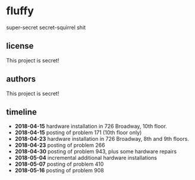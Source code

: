 # fluffy
super-secret secret-squirrel shit

## license
This project is secret!

## authors
This project is secret!

## timeline
- **2018-04-15** hardware installation in 726 Broadway, 10th floor.
- **2018-04-15** posting of problem 171 (10th floor only)
- **2018-04-23** hardware installation in 726 Broadway, 8th and 9th floors.
- **2018-04-23** posting of problem 266
- **2018-04-30** posting of problem 943, plus some hardware repairs
- **2018-05-04** incremental additional hardware installations
- **2018-05-07** posting of problem 410
- **2018-05-16** posting of problem 908
